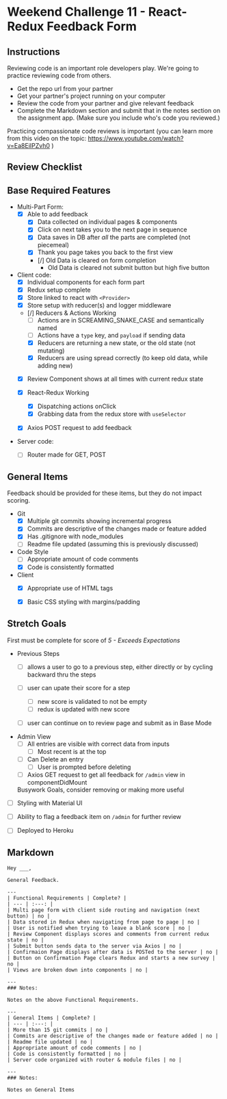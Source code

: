 # Weekend Challenge 11 - React-Redux Feedback Form

## Instructions

Reviewing code is an important role developers play. We're going to practice reviewing code from others.

- Get the repo url from your partner
- Get your partner's project running on your computer
- Review the code from your partner and give relevant feedback
- Complete the Markdown section and submit that in the notes section on the assignment app. (Make sure you include who's code you reviewed.)

Practicing compassionate code reviews is important (you can learn more from this video on the topic: https://www.youtube.com/watch?v=Ea8EiIPZvh0 )

## Review Checklist

## Base Required Features 

- Multi-Part Form:  
  - [X] Able to add feedback
    - [X] Data collected on individual pages & components
    - [X] Click on next takes you to the next page in sequence
    - [X] Data saves in DB after *all* the parts are completed (not piecemeal)
    - [X] Thank you page takes you back to the first view
    - [/] Old Data is cleared on form completion
      - Old Data is cleared not submit button but high five button 

- Client code:
  - [X]  Individual components for each form part
  - [X]  Redux setup complete
    - [X] Store linked to react with `<Provider>`
    - [X] Store setup with reducer(s) and logger middleware 
  - [/] Reducers & Actions Working
    - [ ] Actions are in SCREAMING_SNAKE_CASE and semantically named
    - [ ] Actions have a `type` key, and `payload` if sending data
    - [X] Reducers are returning a new state, or the old state (not mutating)
    - [X] Reducers are using spread correctly (to keep old data, while adding new)
  - [X] Review Component shows at all times with current redux state
  - [X] React-Redux Working
    - [X] Dispatching actions onClick
    - [X] Grabbing data from the redux store with `useSelector`
  - [X] Axios POST request to add feedback


- Server code:   
  - [ ] Router made for GET, POST


## General Items
Feedback should be provided for these items, but they do not impact scoring.

- Git 
  - [X] Multiple git commits showing incremental progress
  - [X] Commits are descriptive of the changes made or feature added 
  - [X] Has .gitignore with node_modules
  - [ ] Readme file updated (assuming this is previously discussed)
- Code Style 
  - [ ] Appropriate amount of code comments
  - [X] Code is consistently formatted
- Client
  - [X] Appropriate use of HTML tags
  - [X] Basic CSS styling with margins/padding


## Stretch Goals
First must be complete for score of _5 - Exceeds Expectations_

- Previous Steps
  - [ ] allows a user to go to a previous step, either directly or by cycling backward thru the steps
  - [ ] user can upate their score for a step
    - [ ] new score is validated to not be empty
    - [ ] redux is updated with new score
  - [ ] user can continue on to review page and submit as in Base Mode


- Admin View
  - [ ] All entries are visible with correct data from inputs
    - [ ] Most recent is at the top
  - [ ] Can Delete an entry
    - [ ] User is prompted before deleting
  - [ ] Axios GET request to get all feedback for `/admin` view in componentDidMount

  Busywork Goals, consider removing or making more useful

- [ ] Styling with Material UI
- [ ] Ability to flag a feedback item on `/admin` for further review
- [ ] Deployed to Heroku


## Markdown

```
Hey ___,

General Feedback.

---
| Functional Requirements | Complete? |
| --- | :---: |
| Multi page form with client side routing and navigation (next button) | no |
| Data stored in Redux when navigating from page to page | no |
| User is notified when trying to leave a blank score | no |
| Review Component displays scores and comments from current redux state | no |
| Submit button sends data to the server via Axios | no |
| Confirmaion Page displays after data is POSTed to the server | no |
| Button on Confirmation Page clears Redux and starts a new survey | no |
| Views are broken down into components | no |

---
### Notes:

Notes on the above Functional Requirements.

---
| General Items | Complete? |
| --- | :---: |
| More than 15 git commits | no |
| Commits are descriptive of the changes made or feature added | no |
| Readme file updated | no |
| Appropriate amount of code comments | no |
| Code is consistently formatted | no |
| Server code organized with router & module files | no |

---
### Notes:

Notes on General Items

```
